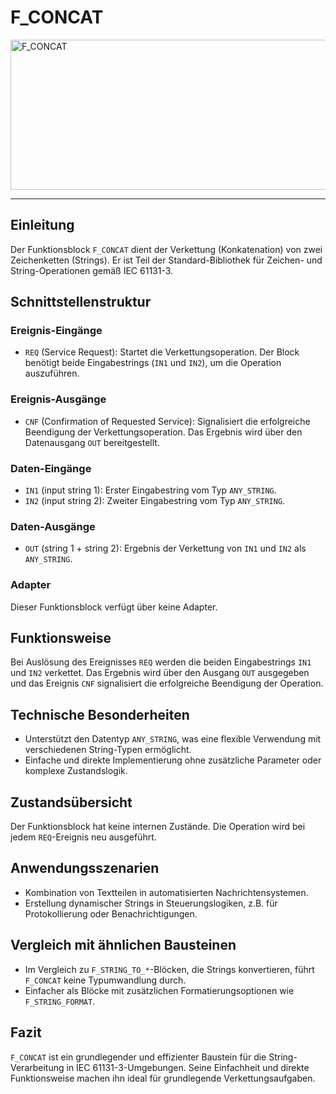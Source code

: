 # F_CONCAT

<img width="1436" height="240" alt="F_CONCAT" src="https://github.com/user-attachments/assets/5f43c8b8-b683-4d0d-83c8-16dc8e4e987d" />

* * * * * * * * * *
## Einleitung
Der Funktionsblock `F_CONCAT` dient der Verkettung (Konkatenation) von zwei Zeichenketten (Strings). Er ist Teil der Standard-Bibliothek für Zeichen- und String-Operationen gemäß IEC 61131-3.

## Schnittstellenstruktur

### **Ereignis-Eingänge**
- `REQ` (Service Request): Startet die Verkettungsoperation. Der Block benötigt beide Eingabestrings (`IN1` und `IN2`), um die Operation auszuführen.

### **Ereignis-Ausgänge**
- `CNF` (Confirmation of Requested Service): Signalisiert die erfolgreiche Beendigung der Verkettungsoperation. Das Ergebnis wird über den Datenausgang `OUT` bereitgestellt.

### **Daten-Eingänge**
- `IN1` (input string 1): Erster Eingabestring vom Typ `ANY_STRING`.
- `IN2` (input string 2): Zweiter Eingabestring vom Typ `ANY_STRING`.

### **Daten-Ausgänge**
- `OUT` (string 1 + string 2): Ergebnis der Verkettung von `IN1` und `IN2` als `ANY_STRING`.

### **Adapter**
Dieser Funktionsblock verfügt über keine Adapter.

## Funktionsweise
Bei Auslösung des Ereignisses `REQ` werden die beiden Eingabestrings `IN1` und `IN2` verkettet. Das Ergebnis wird über den Ausgang `OUT` ausgegeben und das Ereignis `CNF` signalisiert die erfolgreiche Beendigung der Operation.

## Technische Besonderheiten
- Unterstützt den Datentyp `ANY_STRING`, was eine flexible Verwendung mit verschiedenen String-Typen ermöglicht.
- Einfache und direkte Implementierung ohne zusätzliche Parameter oder komplexe Zustandslogik.

## Zustandsübersicht
Der Funktionsblock hat keine internen Zustände. Die Operation wird bei jedem `REQ`-Ereignis neu ausgeführt.

## Anwendungsszenarien
- Kombination von Textteilen in automatisierten Nachrichtensystemen.
- Erstellung dynamischer Strings in Steuerungslogiken, z.B. für Protokollierung oder Benachrichtigungen.

## Vergleich mit ähnlichen Bausteinen
- Im Vergleich zu `F_STRING_TO_*`-Blöcken, die Strings konvertieren, führt `F_CONCAT` keine Typumwandlung durch.
- Einfacher als Blöcke mit zusätzlichen Formatierungsoptionen wie `F_STRING_FORMAT`.

## Fazit
`F_CONCAT` ist ein grundlegender und effizienter Baustein für die String-Verarbeitung in IEC 61131-3-Umgebungen. Seine Einfachheit und direkte Funktionsweise machen ihn ideal für grundlegende Verkettungsaufgaben.
